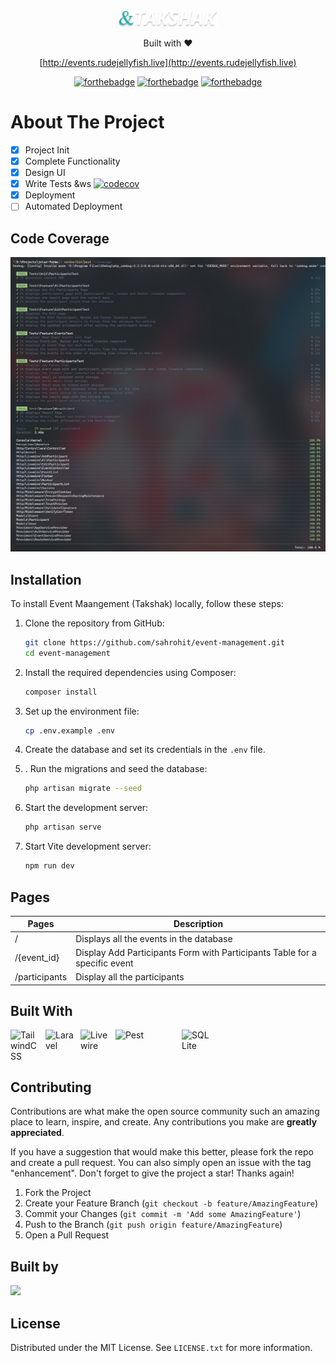 <!-- PROJECT LOGO -->
<br />
<div align="center">
  <a href="https://github.com/github_username/repo_name">
    <img src="public/logo_light.svg" alt="Logo" width="160">
  </a>

  <p align="center">
    Built with ❤️

[http://events.rudejellyfish.live](http://events.rudejellyfish.live)

[![forthebadge](https://forthebadge.com/images/badges/built-with-love.svg)](https://forthebadge.com)
[![forthebadge](https://forthebadge.com/images/badges/powered-by-electricity.svg)](https://forthebadge.com)
[![forthebadge](https://forthebadge.com/images/badges/ctrl-c-ctrl-v.svg)](https://forthebadge.com)

</div>

# About The Project

-   [x] Project Init
-   [x] Complete Functionality
-   [x] Design UI
-   [x] Write Tests &ws [![codecov](https://codecov.io/gh/sahrohit/event-management/branch/main/graph/badge.svg?token=3928e7bf-bae0-4a28-997a-0e548887bdbe)](https://codecov.io/gh/sahrohit/event-management)
-   [x] Deployment
-   [ ] Automated Deployment

## Code Coverage

![Code Coverage](public/coverage.png)

## Installation

To install Event Maangement (Takshak) locally, follow these steps:

1. Clone the repository from GitHub:

    ```bash
    git clone https://github.com/sahrohit/event-management.git
    cd event-management
    ```

2. Install the required dependencies using Composer:

    ```bash
    composer install
    ```

3. Set up the environment file:

    ```bash
    cp .env.example .env
    ```

4. Create the database and set its credentials in the `.env` file.

5. . Run the migrations and seed the database:

    ```bash
    php artisan migrate --seed
    ```

6. Start the development server:

    ```bash
    php artisan serve
    ```

7. Start Vite development server:

    ```bash
    npm run dev
    ```

## Pages

| Pages         | Description                                                                |
| ------------- | -------------------------------------------------------------------------- |
| /             | Displays all the events in the database                                    |
| /{event_id}   | Display Add Participants Form with Participants Table for a specific event |
| /participants | Display all the participants                                               |

## Built With

<div style="display: flex; flex-wrap: wrap; gap:6px;">
<img src="https://img.icons8.com/color/48/000000/tailwindcss.png" title="TailwindCSS" alt="TailwindCSS" width="50" height="50" />
<img src="https://img.icons8.com/?size=50&id=hUvxmdu7Rloj&format=png" title="Laravel" alt="Laravel" width="50" height="50" />
<img src="https://avatars.githubusercontent.com/u/51960834?s=200&v=4" title="Livewire" alt="Livewire" width="50" height="50" />
<img src="https://pestphp.com/www/assets/logo.svg" title="Pest" alt="Pest" width="100" height="50" />
<img src="https://img.icons8.com/?size=512&id=ldAV1F3sx1VI&format=png" title="SQL Lite" alt="SQL Lite" width="50" height="50" />
</div>

## Contributing

Contributions are what make the open source community such an amazing place to learn, inspire, and create. Any contributions you make are **greatly appreciated**.

If you have a suggestion that would make this better, please fork the repo and create a pull request. You can also simply open an issue with the tag "enhancement".
Don't forget to give the project a star! Thanks again!

1. Fork the Project
2. Create your Feature Branch (`git checkout -b feature/AmazingFeature`)
3. Commit your Changes (`git commit -m 'Add some AmazingFeature'`)
4. Push to the Branch (`git push origin feature/AmazingFeature`)
5. Open a Pull Request

## Built by

<a href="https://github.com/sahrohit/event-management/graphs/contributors">
  <img src="https://contrib.rocks/image?repo=sahrohit/event-management&max=2" />
</a>

<!-- LICENSE -->

## License

Distributed under the MIT License. See `LICENSE.txt` for more information.
